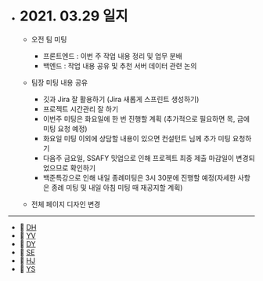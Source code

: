 - # 2021. 03.29 일지

  - 오전 팀 미팅

    - 프론트엔드 : 이번 주 작업 내용 정리 및 업무 분배
    - 백엔드 :  작업 내용 공유 및 추천 서버 데이터 관련 논의
  - 팀장 미팅 내용 공유
    - 깃과 Jira 잘 활용하기 (Jira 새롭게 스프린트 생성하기)
    - 프로젝트 시간관리 잘 하기
    - 이번주 미팅은 화요일에 한 번 진행할 계획 (추가적으로 필요하면 목, 금에 미팅 요청 예정)
    - 화요일 미팅 이외에 상담할 내용이 있으면 컨설턴트 님께 추가 미팅 요청하기
    - 다음주 금요일, SSAFY 밋업으로 인해 프로젝트 최종 제출 마감일이 변경되었으므로 확인하기
    - 백준특강으로 인해 내일 종례미팅은 3시 30분에 진행할 예정(자세한 사항은 종례 미팅 및 내일 아침 미팅 때 재공지할 계획)
  - 전체 페이지 디자인 변경


-----

  * 🍟 [DH](./DH/20210329.md)
  * 🍔 [YV](./YV/20210329.md)
  * 🌭 [DY](./DY/20210329.md)
  * 🍳 [SE](./SE/20210329.md)
  * 🧀 [HJ](./HJ/20210329.md)
  * 🥪 [YS](./YS/20210329.md)